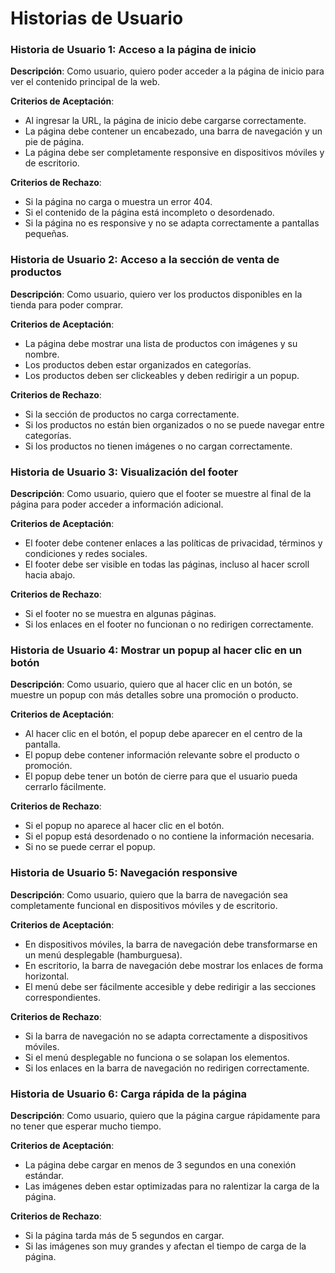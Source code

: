 # Historias de Usuario

### Historia de Usuario 1: Acceso a la página de inicio

**Descripción**: Como usuario, quiero poder acceder a la página de inicio para ver el contenido principal de la web.

**Criterios de Aceptación**:
- Al ingresar la URL, la página de inicio debe cargarse correctamente.
- La página debe contener un encabezado, una barra de navegación y un pie de página.
- La página debe ser completamente responsive en dispositivos móviles y de escritorio.

**Criterios de Rechazo**:
- Si la página no carga o muestra un error 404.
- Si el contenido de la página está incompleto o desordenado.
- Si la página no es responsive y no se adapta correctamente a pantallas pequeñas.

### Historia de Usuario 2: Acceso a la sección de venta de productos

**Descripción**: Como usuario, quiero ver los productos disponibles en la tienda para poder comprar.

**Criterios de Aceptación**:
- La página debe mostrar una lista de productos con imágenes y su nombre.
- Los productos deben estar organizados en categorías.
- Los productos deben ser clickeables y deben redirigir a un popup.

**Criterios de Rechazo**:
- Si la sección de productos no carga correctamente.
- Si los productos no están bien organizados o no se puede navegar entre categorías.
- Si los productos no tienen imágenes o no cargan correctamente.

### Historia de Usuario 3: Visualización del footer

**Descripción**: Como usuario, quiero que el footer se muestre al final de la página para poder acceder a información adicional.

**Criterios de Aceptación**:
- El footer debe contener enlaces a las políticas de privacidad, términos y condiciones y redes sociales.
- El footer debe ser visible en todas las páginas, incluso al hacer scroll hacia abajo.

**Criterios de Rechazo**:
- Si el footer no se muestra en algunas páginas.
- Si los enlaces en el footer no funcionan o no redirigen correctamente.

### Historia de Usuario 4: Mostrar un popup al hacer clic en un botón

**Descripción**: Como usuario, quiero que al hacer clic en un botón, se muestre un popup con más detalles sobre una promoción o producto.

**Criterios de Aceptación**:
- Al hacer clic en el botón, el popup debe aparecer en el centro de la pantalla.
- El popup debe contener información relevante sobre el producto o promoción.
- El popup debe tener un botón de cierre para que el usuario pueda cerrarlo fácilmente.

**Criterios de Rechazo**:
- Si el popup no aparece al hacer clic en el botón.
- Si el popup está desordenado o no contiene la información necesaria.
- Si no se puede cerrar el popup.

### Historia de Usuario 5: Navegación responsive

**Descripción**: Como usuario, quiero que la barra de navegación sea completamente funcional en dispositivos móviles y de escritorio.

**Criterios de Aceptación**:
- En dispositivos móviles, la barra de navegación debe transformarse en un menú desplegable (hamburguesa).
- En escritorio, la barra de navegación debe mostrar los enlaces de forma horizontal.
- El menú debe ser fácilmente accesible y debe redirigir a las secciones correspondientes.

**Criterios de Rechazo**:
- Si la barra de navegación no se adapta correctamente a dispositivos móviles.
- Si el menú desplegable no funciona o se solapan los elementos.
- Si los enlaces en la barra de navegación no redirigen correctamente.

### Historia de Usuario 6: Carga rápida de la página

**Descripción**: Como usuario, quiero que la página cargue rápidamente para no tener que esperar mucho tiempo.

**Criterios de Aceptación**:
- La página debe cargar en menos de 3 segundos en una conexión estándar.
- Las imágenes deben estar optimizadas para no ralentizar la carga de la página.

**Criterios de Rechazo**:
- Si la página tarda más de 5 segundos en cargar.
- Si las imágenes son muy grandes y afectan el tiempo de carga de la página.
